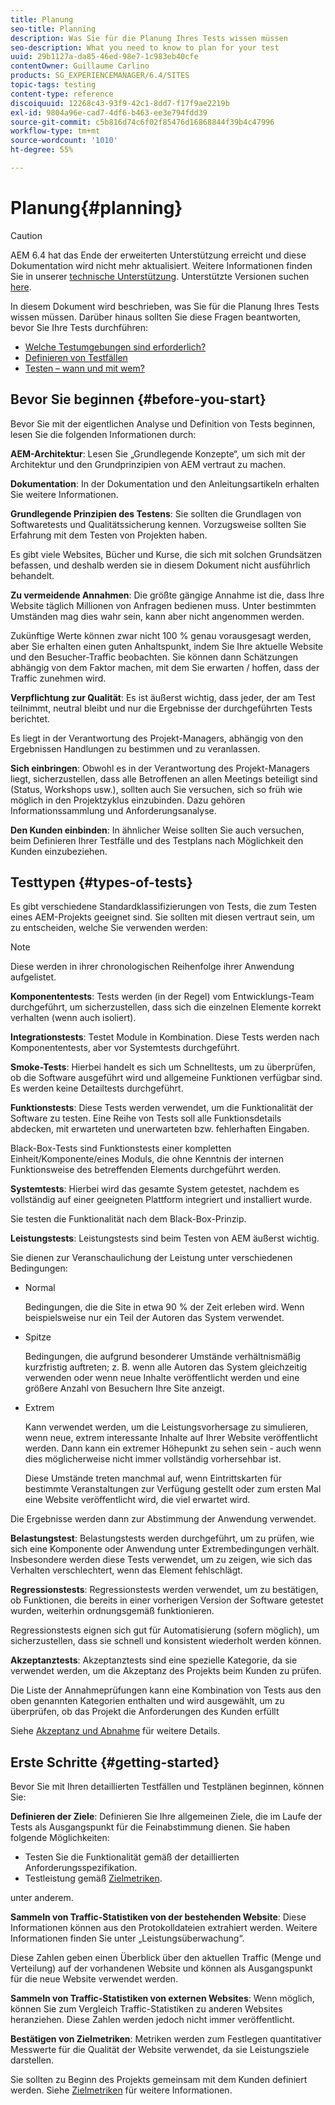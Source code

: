 ```yaml
---
title: Planung
seo-title: Planning
description: Was Sie für die Planung Ihres Tests wissen müssen
seo-description: What you need to know to plan for your test
uuid: 29b1127a-da85-46ed-98e7-1c983eb40cfe
contentOwner: Guillaume Carlino
products: SG_EXPERIENCEMANAGER/6.4/SITES
topic-tags: testing
content-type: reference
discoiquuid: 12268c43-93f9-42c1-8dd7-f17f9ae2219b
exl-id: 9804a96e-cad7-4df6-b463-ee3e794fdd39
source-git-commit: c5b816d74c6f02f85476d16868844f39b4c47996
workflow-type: tm+mt
source-wordcount: '1010'
ht-degree: 55%

---
```


# Planung{#planning}

>[!CAUTION]
>
>AEM 6.4 hat das Ende der erweiterten Unterstützung erreicht und diese Dokumentation wird nicht mehr aktualisiert. Weitere Informationen finden Sie in unserer [technische Unterstützung](https://helpx.adobe.com/de/support/programs/eol-matrix.html). Unterstützte Versionen suchen [here](https://experienceleague.adobe.com/docs/?lang=de).

In diesem Dokument wird beschrieben, was Sie für die Planung Ihres Tests wissen müssen. Darüber hinaus sollten Sie diese Fragen beantworten, bevor Sie Ihre Tests durchführen:

* [Welche Testumgebungen sind erforderlich?](/help/sites-developing/test-environments.md)
* [Definieren von Testfällen](/help/sites-developing/test-cases.md)
* [Testen – wann und mit wem?](/help/sites-developing/when-who.md)

## Bevor Sie beginnen {#before-you-start}

Bevor Sie mit der eigentlichen Analyse und Definition von Tests beginnen, lesen Sie die folgenden Informationen durch:

**AEM-Architektur**: Lesen Sie „Grundlegende Konzepte“, um sich mit der Architektur und den Grundprinzipien von AEM vertraut zu machen.

**Dokumentation**: In der Dokumentation und den Anleitungsartikeln erhalten Sie weitere Informationen.

**Grundlegende Prinzipien des Testens**: Sie sollten die Grundlagen von Softwaretests und Qualitätssicherung kennen. Vorzugsweise sollten Sie Erfahrung mit dem Testen von Projekten haben.

Es gibt viele Websites, Bücher und Kurse, die sich mit solchen Grundsätzen befassen, und deshalb werden sie in diesem Dokument nicht ausführlich behandelt.

**Zu vermeidende Annahmen**: Die größte gängige Annahme ist die, dass Ihre Website täglich Millionen von Anfragen bedienen muss. Unter bestimmten Umständen mag dies wahr sein, kann aber nicht angenommen werden.

Zukünftige Werte können zwar nicht 100 % genau vorausgesagt werden, aber Sie erhalten einen guten Anhaltspunkt, indem Sie Ihre aktuelle Website und den Besucher-Traffic beobachten. Sie können dann Schätzungen abhängig von dem Faktor machen, mit dem Sie erwarten / hoffen, dass der Traffic zunehmen wird.

**Verpflichtung zur Qualität**: Es ist äußerst wichtig, dass jeder, der am Test teilnimmt, neutral bleibt und nur die Ergebnisse der durchgeführten Tests berichtet.

Es liegt in der Verantwortung des Projekt-Managers, abhängig von den Ergebnissen Handlungen zu bestimmen und zu veranlassen.

**Sich einbringen**: Obwohl es in der Verantwortung des Projekt-Managers liegt, sicherzustellen, dass alle Betroffenen an allen Meetings beteiligt sind (Status, Workshops usw.), sollten auch Sie versuchen, sich so früh wie möglich in den Projektzyklus einzubinden. Dazu gehören Informationssammlung und Anforderungsanalyse.

**Den Kunden einbinden**: In ähnlicher Weise sollten Sie auch versuchen, beim Definieren Ihrer Testfälle und des Testplans nach Möglichkeit den Kunden einzubeziehen.

## Testtypen {#types-of-tests}

Es gibt verschiedene Standardklassifizierungen von Tests, die zum Testen eines AEM-Projekts geeignet sind. Sie sollten mit diesen vertraut sein, um zu entscheiden, welche Sie verwenden werden:

>[!NOTE]
>
>Diese werden in ihrer chronologischen Reihenfolge ihrer Anwendung aufgelistet.

**Komponententests**: Tests werden (in der Regel) vom Entwicklungs-Team durchgeführt, um sicherzustellen, dass sich die einzelnen Elemente korrekt verhalten (wenn auch isoliert).

**Integrationstests**: Testet Module in Kombination. Diese Tests werden nach Komponententests, aber vor Systemtests durchgeführt.

**Smoke-Tests**: Hierbei handelt es sich um Schnelltests, um zu überprüfen, ob die Software ausgeführt wird und allgemeine Funktionen verfügbar sind. Es werden keine Detailtests durchgeführt.

**Funktionstests**: Diese Tests werden verwendet, um die Funktionalität der Software zu testen. Eine Reihe von Tests soll alle Funktionsdetails abdecken, mit erwarteten und unerwarteten bzw. fehlerhaften Eingaben.

Black-Box-Tests sind Funktionstests einer kompletten Einheit/Komponente/eines Moduls, die ohne Kenntnis der internen Funktionsweise des betreffenden Elements durchgeführt werden.

**Systemtests**: Hierbei wird das gesamte System getestet, nachdem es vollständig auf einer geeigneten Plattform integriert und installiert wurde.

Sie testen die Funktionalität nach dem Black-Box-Prinzip.

**Leistungstests**: Leistungstests sind beim Testen von AEM äußerst wichtig.

Sie dienen zur Veranschaulichung der Leistung unter verschiedenen Bedingungen:

* Normal

   Bedingungen, die die Site in etwa 90 % der Zeit erleben wird. Wenn beispielsweise nur ein Teil der Autoren das System verwendet.

* Spitze

   Bedingungen, die aufgrund besonderer Umstände verhältnismäßig kurzfristig auftreten; z. B. wenn alle Autoren das System gleichzeitig verwenden oder wenn neue Inhalte veröffentlicht werden und eine größere Anzahl von Besuchern Ihre Site anzeigt.

* Extrem

   Kann verwendet werden, um die Leistungsvorhersage zu simulieren, wenn neue, extrem interessante Inhalte auf Ihrer Website veröffentlicht werden. Dann kann ein extremer Höhepunkt zu sehen sein - auch wenn dies möglicherweise nicht immer vollständig vorhersehbar ist.

   Diese Umstände treten manchmal auf, wenn Eintrittskarten für bestimmte Veranstaltungen zur Verfügung gestellt oder zum ersten Mal eine Website veröffentlicht wird, die viel erwartet wird.

Die Ergebnisse werden dann zur Abstimmung der Anwendung verwendet.

**Belastungstest**: Belastungstests werden durchgeführt, um zu prüfen, wie sich eine Komponente oder Anwendung unter Extrembedingungen verhält. Insbesondere werden diese Tests verwendet, um zu zeigen, wie sich das Verhalten verschlechtert, wenn das Element fehlschlägt.

**Regressionstests**: Regressionstests werden verwendet, um zu bestätigen, ob Funktionen, die bereits in einer vorherigen Version der Software getestet wurden, weiterhin ordnungsgemäß funktionieren.

Regressionstests eignen sich gut für Automatisierung (sofern möglich), um sicherzustellen, dass sie schnell und konsistent wiederholt werden können.

**Akzeptanztests**: Akzeptanztests sind eine spezielle Kategorie, da sie verwendet werden, um die Akzeptanz des Projekts beim Kunden zu prüfen.

Die Liste der Annahmeprüfungen kann eine Kombination von Tests aus den oben genannten Kategorien enthalten und wird ausgewählt, um zu überprüfen, ob das Projekt die Anforderungen des Kunden erfüllt

Siehe [Akzeptanz und Abnahme](/help/sites-developing/acceptance-signoff.md) für weitere Details.

## Erste Schritte {#getting-started}

Bevor Sie mit Ihren detaillierten Testfällen und Testplänen beginnen, können Sie:

**Definieren der Ziele**: Definieren Sie Ihre allgemeinen Ziele, die im Laufe der Tests als Ausgangspunkt für die Feinabstimmung dienen. Sie haben folgende Möglichkeiten:

* Testen Sie die Funktionalität gemäß der detaillierten Anforderungsspezifikation.
* Testleistung gemäß [Zielmetriken](/help/managing/best-practices-further-reference.md#key-performance-indicators-and-target-metrics).

unter anderem.

**Sammeln von Traffic-Statistiken von der bestehenden Website**: Diese Informationen können aus den Protokolldateien extrahiert werden. Weitere Informationen finden Sie unter „Leistungsüberwachung“.

Diese Zahlen geben einen Überblick über den aktuellen Traffic (Menge und Verteilung) auf der vorhandenen Website und können als Ausgangspunkt für die neue Website verwendet werden.

**Sammeln von Traffic-Statistiken von externen Websites**: Wenn möglich, können Sie zum Vergleich Traffic-Statistiken zu anderen Websites heranziehen. Diese Zahlen werden jedoch nicht immer veröffentlicht.

**Bestätigen von Zielmetriken**: Metriken werden zum Festlegen quantitativer Messwerte für die Qualität der Website verwendet, da sie Leistungsziele darstellen.

Sie sollten zu Beginn des Projekts gemeinsam mit dem Kunden definiert werden. Siehe [Zielmetriken](/help/sites-developing/planning.md) für weitere Informationen.
